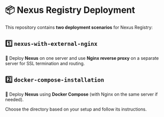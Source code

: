 # 📦 Nexus Registry Deployment

This repository contains **two deployment scenarios** for Nexus Registry:


## **1️⃣ `nexus-with-external-nginx`**
🔹 Deploy **Nexus** on one server and use **Nginx reverse proxy** on a separate server for SSL termination and routing.


## **2️⃣ `docker-compose-installation`**
🔹 Deploy **Nexus** using **Docker Compose** (with Nginx on the same server if needed).


Choose the directory based on your setup and follow its instructions.

